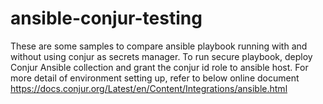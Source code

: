 # ansible-conjur-testing
These are some samples to compare ansible playbook running with and without using conjur as secrets manager.
To run secure playbook, deploy Conjur Ansible collection and grant the conjur id role to ansible host.
For more detail of environment setting up, refer to below online document
https://docs.conjur.org/Latest/en/Content/Integrations/ansible.html
